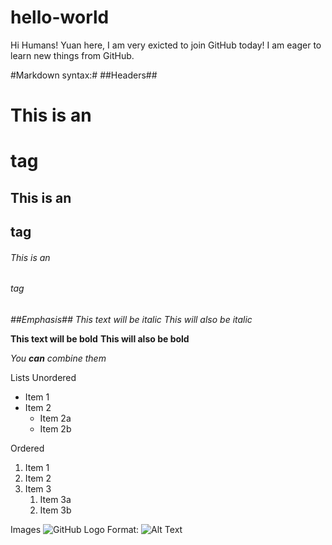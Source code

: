 # hello-world

Hi Humans!
Yuan here, I am very exicted to join GitHub today! I am eager to learn new things from GitHub. 

#Markdown syntax:#
##Headers##
# This is an <h1> tag
## This is an <h2> tag
###### This is an <h6> tag

 *##Emphasis##*
 *This text will be italic*
_This will also be italic_

**This text will be bold**
__This will also be bold__

_You **can** combine them_

Lists
Unordered
 * Item 1
* Item 2
  * Item 2a
  * Item 2b
 
Ordered
1. Item 1
1. Item 2
1. Item 3
   1. Item 3a
   1. Item 3b

 Images
 ![GitHub Logo](/images/logo.png)
Format: ![Alt Text](url)
 
 
 
 
 
